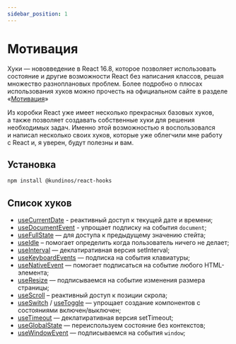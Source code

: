```yaml
---
sidebar_position: 1
---
```


# Мотивация

Хуки&nbsp;&mdash; нововведение в&nbsp;React&nbsp;16.8, которое позволяет использовать
состояние и&nbsp;другие возможности React без написания классов, решая множество
разноплановых проблем. Более подробно о&nbsp;плюсах использования хуков можно прочесть
на&nbsp;официальном сайте в&nbsp;разделе &laquo;[Мотивация](https://ru.reactjs.org/docs/hooks-intro.html#motivation)&raquo;

Из&nbsp;коробки React уже имеет несколько прекрасных базовых хуков, а&nbsp;также позволяет
создавать собственные хуки для решения необходимых задач. Именно этой возможностью
я&nbsp;воспользовался и&nbsp;написал несколько своих хуков, которые уже облегчили мне
работу с&nbsp;React&nbsp;и, я&nbsp;уверен, будут полезны и&nbsp;вам.

## Установка

```bash
npm install @kundinos/react-hooks
```

## Список хуков

- [useCurrentDate](./hooks/use-current-date) - реактивный доступ к текущей дате и времени;
- [useDocumentEvent](./hooks/use-document-event) - упрощает подписку на события `document`;
- [useFullState](./hooks/use-full-state) — для доступа к предыдущему значению стейта;
- [useIdle](./hooks/use-idle) – помогает определить когда пользователь ничего не делает;
- [useInterval](./hooks/use-interval) — деклатиративная версия setInterval;
- [useKeyboardEvents](./hooks/use-keyboard-events) — подписка на события клавиатуры;
- [useNativeEvent](./hooks/use-native-event) — помогает подписаться на событие любого HTML-элемента;
- [useResize](./hooks/use-resize) — подписываемся на событие изменения размера страницы;
- [useScroll](./hooks/use-scroll) – реактивный доступ к позиции скрола;
- [useSwitch](./hooks/use-switch) / [useToggle](./hooks/use-toggle) — упрощает создание компонентов с состояниями включен/выключен;
- [useTimeout](./hooks/use-timeout) — деклатиративная версия setTimeout;
- [useGlobalState](./hooks/use-global-state) — переиспользуем состояние без контекстов;
- [useWindowEvent](./hooks/use-window-event) — подписываемся на события `window`;
